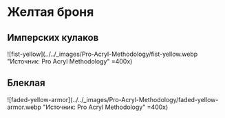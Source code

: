 # Желтая броня

## Имперских кулаков

![fist-yellow](../../_images/Pro-Acryl-Methodology/fist-yellow.webp "Источник: Pro Acryl Methodology" =400x)

## Блеклая

![faded-yellow-armor](../../_images/Pro-Acryl-Methodology/faded-yellow-armor.webp "Источник: Pro Acryl Methodology" =400x)
